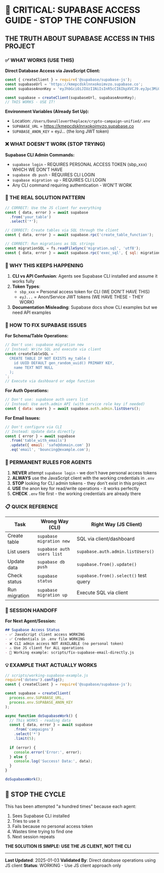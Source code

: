 # 🚨 CRITICAL: SUPABASE ACCESS GUIDE - STOP THE CONFUSION

## THE TRUTH ABOUT SUPABASE ACCESS IN THIS PROJECT

### ✅ WHAT WORKS (USE THIS)

**Direct Database Access via JavaScript Client:**
```javascript
const { createClient } = require('@supabase/supabase-js');
const supabaseUrl = 'https://kmepcdsklnnxokoimvzo.supabase.co';
const supabaseAnonKey = 'eyJhbGciOiJIUzI1NiIsInR5cCI6IkpXVCJ9.eyJpc3MiOiJzdXBhYmFzZSIsInJlZiI6ImttZXBjZHNrbG5ueG9rb2ltdnpvIiwicm9sZSI6ImFub24iLCJpYXQiOjE3NTU1NDYyNDgsImV4cCI6MjA3MTEyMjI0OH0.7fa_fy4aWlz0PZvwC90X1r_6UMHzBujnN0fIngva1iI';

const supabase = createClient(supabaseUrl, supabaseAnonKey);
// THIS WORKS - USE IT!
```

**Environment Variables (Already Set Up):**
- Location: `/Users/Danallovertheplace/crypto-campaign-unified/.env`
- `SUPABASE_URL` = https://kmepcdsklnnxokoimvzo.supabase.co
- `SUPABASE_ANON_KEY` = eyJ... (the long JWT token)

### ❌ WHAT DOESN'T WORK (STOP TRYING)

**Supabase CLI Admin Commands:**
- `supabase login` - REQUIRES PERSONAL ACCESS TOKEN (sbp_xxx) WHICH WE DON'T HAVE
- `supabase db push` - REQUIRES CLI LOGIN
- `supabase migration up` - REQUIRES CLI LOGIN
- Any CLI command requiring authentication - WON'T WORK

### 🎯 THE REAL SOLUTION PATTERN

```javascript
// CORRECT: Use the JS client for everything
const { data, error } = await supabase
  .from('your_table')
  .select('*');

// CORRECT: Create tables via SQL through the client
const { data, error } = await supabase.rpc('create_table_function');

// CORRECT: Run migrations as SQL strings
const migrationSQL = fs.readFileSync('migration.sql', 'utf8');
const { data, error } = await supabase.rpc('exec_sql', { sql: migrationSQL });
```

### 📝 WHY THIS KEEPS HAPPENING

1. **CLI vs API Confusion**: Agents see Supabase CLI installed and assume it works fully
2. **Token Types**: 
   - `sbp_xxx` = Personal access token for CLI (WE DON'T HAVE THIS)
   - `eyJ...` = Anon/Service JWT tokens (WE HAVE THESE - THEY WORK)
3. **Documentation Misleading**: Supabase docs show CLI examples but we need API examples

### 🔧 HOW TO FIX SUPABASE ISSUES

**For Schema/Table Operations:**
```javascript
// Don't use: supabase migration new
// Instead: Write SQL and execute via client
const createTableSQL = `
  CREATE TABLE IF NOT EXISTS my_table (
    id UUID DEFAULT gen_random_uuid() PRIMARY KEY,
    name TEXT NOT NULL
  );
`;
// Execute via dashboard or edge function
```

**For Auth Operations:**
```javascript
// Don't use: supabase auth users list
// Instead: Use auth.admin API (with service role key if needed)
const { data: users } = await supabase.auth.admin.listUsers();
```

**For Email Issues:**
```javascript
// Don't configure via CLI
// Instead: Update data directly
const { error } = await supabase
  .from('table_with_emails')
  .update({ email: 'safe@domain.com' })
  .eq('email', 'bouncing@example.com');
```

### 🚨 PERMANENT RULES FOR AGENTS

1. **NEVER** attempt `supabase login` - we don't have personal access tokens
2. **ALWAYS** use the JavaScript client with the working credentials in `.env`
3. **STOP** looking for CLI admin tokens - they don't exist in this project
4. **USE** the anon key for read/write operations - it works perfectly
5. **CHECK** `.env` file first - the working credentials are already there

### 📋 QUICK REFERENCE

| Task | Wrong Way (CLI) | Right Way (JS Client) |
|------|----------------|----------------------|
| Create table | `supabase migration new` | SQL via client/dashboard |
| List users | `supabase auth users list` | `supabase.auth.admin.listUsers()` |
| Update data | `supabase db push` | `supabase.from().update()` |
| Check status | `supabase status` | `supabase.from().select()` test query |
| Run migration | `supabase migration up` | Execute SQL via client |

### 🔄 SESSION HANDOFF

**For Next Agent/Session:**
```markdown
## Supabase Access Status
- ✅ JavaScript client access WORKING
- ✅ Credentials in .env file WORKING  
- ❌ CLI admin access NOT AVAILABLE (no personal token)
- ⚠️ Use JS client for ALL operations
- 📁 Working example: scripts/fix-supabase-email-directly.js
```

### 💡 EXAMPLE THAT ACTUALLY WORKS

```javascript
// scripts/working-supabase-example.js
require('dotenv').config();
const { createClient } = require('@supabase/supabase-js');

const supabase = createClient(
  process.env.SUPABASE_URL,
  process.env.SUPABASE_ANON_KEY
);

async function doSupabaseWork() {
  // This WORKS - reading data
  const { data, error } = await supabase
    .from('campaigns')
    .select('*')
    .limit(5);
    
  if (error) {
    console.error('Error:', error);
  } else {
    console.log('Success! Data:', data);
  }
}

doSupabaseWork();
```

## 🛑 STOP THE CYCLE

This has been attempted "a hundred times" because each agent:
1. Sees Supabase CLI installed
2. Tries to use it
3. Fails because no personal access token
4. Wastes time trying to find one
5. Next session repeats

**THE SOLUTION IS SIMPLE: USE THE JS CLIENT, NOT THE CLI**

---

**Last Updated**: 2025-01-03
**Validated By**: Direct database operations using JS client
**Status**: WORKING - Use JS client approach only
